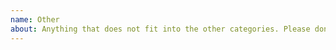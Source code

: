 ```yaml
---
name: Other
about: Anything that does not fit into the other categories. Please don't use this for questions discussions, or anything that fits into one of the other issue categories.
---
```


<!--
tl;dr
* search for duplicates also in closed issues
* one issue per topic
* reduce screenshot size

Please search open and closed issues to avoid duplicates. Maybe what you want has already been discussed or is mentioned in the readme.
Open one issue per topic / request, and do not use this category for bug reports or feature requests.

If you add screenshots, reduce the size or use thumbnails to keep the issue nicely readable.
-->
